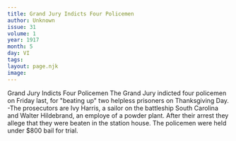 ```yaml
---
title: Grand Jury Indicts Four Policemen
author: Unknown
issue: 31
volume: 1
year: 1917
month: 5
day: VI
tags:
layout: page.njk
image:
---
```

Grand Jury Indicts Four Policemen   The Grand Jury indicted four policemen on Friday last, for "beating up" two helpless prisoners on Thanksgiving Day.   -The prosecutors are Ivy Harris, a sailor on the battleship South Carolina and Walter Hildebrand, an employe of a powder plant. After their arrest they allege that they were beaten in the station house. The policemen   were held under $800 bail for trial.   


